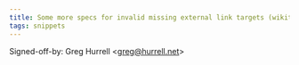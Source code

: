 ```yaml
---
title: Some more specs for invalid missing external link targets (wikitext, dcce3be)
tags: snippets
---
```


Signed-off-by: Greg Hurrell &lt;greg@hurrell.net&gt;
